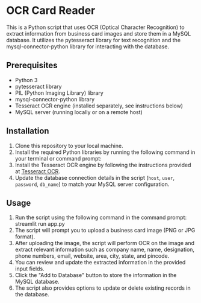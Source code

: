 # OCR Card Reader

This is a Python script that uses OCR (Optical Character Recognition) to extract information from business card images and store them in a MySQL database. It utilizes the pytesseract library for text recognition and the mysql-connector-python library for interacting with the database.

## Prerequisites

- Python 3
- pytesseract library
- PIL (Python Imaging Library) library
- mysql-connector-python library
- Tesseract OCR engine (installed separately, see instructions below)
- MySQL server (running locally or on a remote host)

## Installation

1. Clone this repository to your local machine.
2. Install the required Python libraries by running the following command in your terminal or command prompt:
3. Install the Tesseract OCR engine by following the instructions provided at [Tesseract OCR](https://github.com/tesseract-ocr/tesseract).
4. Update the database connection details in the script (`host`, `user`, `password`, `db_name`) to match your MySQL server configuration.

## Usage

1. Run the script using the following command in the command prompt: streamlit run app.py
2. The script will prompt you to upload a business card image (PNG or JPG format).
3. After uploading the image, the script will perform OCR on the image and extract relevant information such as company name, name, designation, phone numbers, email, website, area, city, state, and pincode.
4. You can review and update the extracted information in the provided input fields.
5. Click the "Add to Database" button to store the information in the MySQL database.
6. The script also provides options to update or delete existing records in the database.
